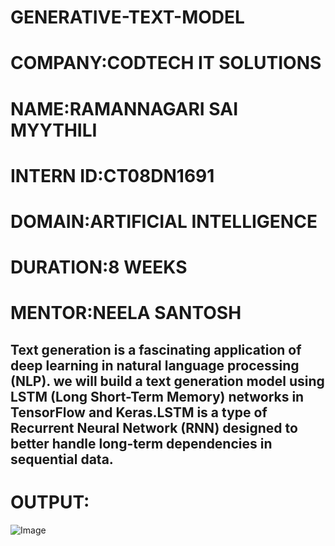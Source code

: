# GENERATIVE-TEXT-MODEL
# COMPANY:CODTECH IT SOLUTIONS
# NAME:RAMANNAGARI SAI MYYTHILI
# INTERN ID:CT08DN1691
# DOMAIN:ARTIFICIAL INTELLIGENCE
# DURATION:8 WEEKS
# MENTOR:NEELA SANTOSH
## Text generation is a fascinating application of deep learning in natural language processing (NLP).  we will build a text generation model using LSTM (Long Short-Term Memory) networks in TensorFlow and Keras.LSTM is a type of Recurrent Neural Network (RNN) designed to better handle long-term dependencies in sequential data.

# OUTPUT:

![Image](https://github.com/user-attachments/assets/e18e7f69-8a44-4e9d-8e75-b0e14995b256)
